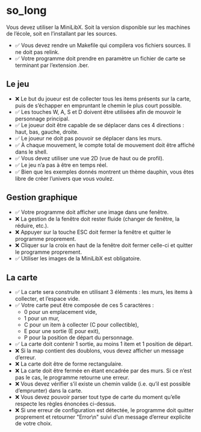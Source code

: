 # so_long
Vous devez utiliser la MiniLibX. Soit la version disponible sur les machines de
l’école, soit en l’installant par les sources.

- ✅ Vous devez rendre un Makefile qui compilera vos fichiers sources. Il ne doit pas relink.
- ✅ Votre programme doit prendre en paramètre un fichier de carte se terminant par l’extension .ber.

## Le jeu
- ❌ Le but du joueur est de collecter tous les items présents sur la carte, puis de s’échapper en empruntant le chemin le plus court possible.
- ✅ Les touches W, A, S et D doivent être utilisées afin de mouvoir le personnage principal.
- ✅ Le joueur doit être capable de se déplacer dans ces 4 directions : haut, bas, gauche, droite.
- ✅ Le joueur ne doit pas pouvoir se déplacer dans les murs.
- ✅ À chaque mouvement, le compte total de mouvement doit être affiché dans le shell.
- ✅ Vous devez utiliser une vue 2D (vue de haut ou de profil).
- ✅ Le jeu n’a pas à être en temps réel.
- ✅ Bien que les exemples donnés montrent un thème dauphin, vous êtes libre de créer l’univers que vous voulez.

## Gestion graphique
- ✅ Votre programme doit afficher une image dans une fenêtre.
- ❌ La gestion de la fenêtre doit rester fluide (changer de fenêtre, la réduire, etc.).
- ❌ Appuyer sur la touche ESC doit fermer la fenêtre et quitter le programme proprement.
- ❌ Cliquer sur la croix en haut de la fenêtre doit fermer celle-ci et quitter le programme proprement.
- ✅ Utiliser les images de la MiniLibX est obligatoire.

## La carte
- ✅ La carte sera construite en utilisant 3 éléments : les murs, les items à collecter,
	et l’espace vide.
- ✅ Votre carte peut être composée de ces 5 caractères :
	- 0 pour un emplacement vide,
	- 1 pour un mur,
	- C pour un item à collecter (C pour collectible),
	- E pour une sortie (E pour exit),
	- P pour la position de départ du personnage.
- ✅ La carte doit contenir 1 sortie, au moins 1 item et 1 position de départ.
- ❌ Si la map contient des doublons, vous devez afficher un message d’erreur.
- ❌ La carte doit être de forme rectangulaire.
- ❌ La carte doit être fermée en étant encadrée par des murs. Si ce n’est pas le cas, le programme retourne une erreur.
- ❌ Vous devez vérifier s’il existe un chemin valide (i.e. qu’il est possible d’emprunter) dans la carte.
- ❌ Vous devez pouvoir parser tout type de carte du moment qu’elle respecte les règles énoncées ci-dessus.
- ❌ Si une erreur de configuration est détectée, le programme doit quitter proprement et retourner "Error\n" suivi d’un message d’erreur explicite de votre choix.
